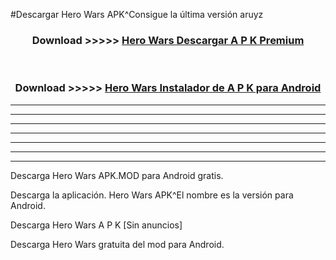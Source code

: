 #Descargar Hero Wars  APK^Consigue la última versión aruyz



<div align="center">
<h3>Download >>>>> <a href="https://es-sites.web.app/?es= Hero Wars ">Hero Wars  Descargar A P K Premium</a></h3><br>

<h3>Download >>>>> <a href="https://es-sites.web.app/?es= Hero Wars ">Hero Wars  Instalador de A P K para Android</a></h3>
</div>


----------------------------------------------------------

----------------------------------------------------------

----------------------------------------------------------

----------------------------------------------------------

----------------------------------------------------------

----------------------------------------------------------

----------------------------------------------------------

Descarga Hero Wars  APK.MOD para Android gratis.

Descarga la aplicación. Hero Wars  APK^El nombre es la versión para Android.

Descarga Hero Wars  A P K [Sin anuncios]

Descarga Hero Wars  gratuita del mod para Android.


